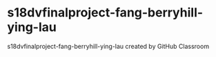 # s18dvfinalproject-fang-berryhill-ying-lau
s18dvfinalproject-fang-berryhill-ying-lau created by GitHub Classroom
